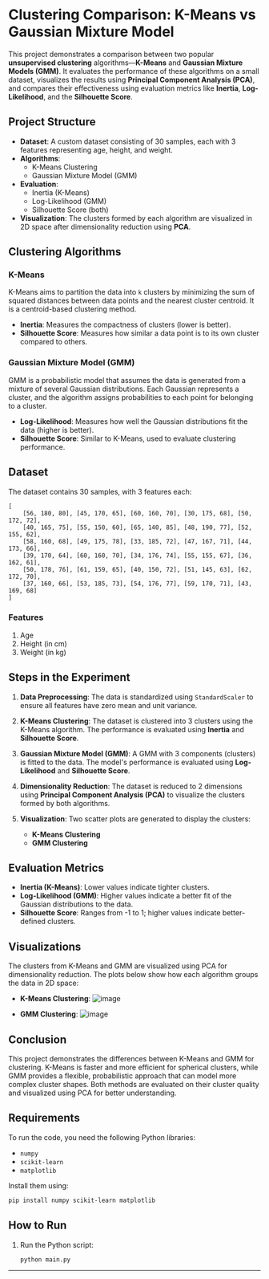 # Clustering Comparison: K-Means vs Gaussian Mixture Model

This project demonstrates a comparison between two popular **unsupervised clustering** algorithms—**K-Means** and **Gaussian Mixture Models (GMM)**. It evaluates the performance of these algorithms on a small dataset, visualizes the results using **Principal Component Analysis (PCA)**, and compares their effectiveness using evaluation metrics like **Inertia**, **Log-Likelihood**, and the **Silhouette Score**.

## Project Structure

- **Dataset**: A custom dataset consisting of 30 samples, each with 3 features representing age, height, and weight.
- **Algorithms**: 
  - K-Means Clustering
  - Gaussian Mixture Model (GMM)
- **Evaluation**: 
  - Inertia (K-Means)
  - Log-Likelihood (GMM)
  - Silhouette Score (both)
- **Visualization**: The clusters formed by each algorithm are visualized in 2D space after dimensionality reduction using **PCA**.

## Clustering Algorithms

### K-Means
K-Means aims to partition the data into `k` clusters by minimizing the sum of squared distances between data points and the nearest cluster centroid. It is a centroid-based clustering method.

- **Inertia**: Measures the compactness of clusters (lower is better).
- **Silhouette Score**: Measures how similar a data point is to its own cluster compared to others.

### Gaussian Mixture Model (GMM)
GMM is a probabilistic model that assumes the data is generated from a mixture of several Gaussian distributions. Each Gaussian represents a cluster, and the algorithm assigns probabilities to each point for belonging to a cluster.

- **Log-Likelihood**: Measures how well the Gaussian distributions fit the data (higher is better).
- **Silhouette Score**: Similar to K-Means, used to evaluate clustering performance.

## Dataset

The dataset contains 30 samples, with 3 features each:

```
[
    [56, 180, 80], [45, 170, 65], [60, 160, 70], [30, 175, 68], [50, 172, 72],
    [40, 165, 75], [55, 150, 60], [65, 140, 85], [48, 190, 77], [52, 155, 62],
    [58, 160, 68], [49, 175, 78], [33, 185, 72], [47, 167, 71], [44, 173, 66],
    [39, 170, 64], [60, 160, 70], [34, 176, 74], [55, 155, 67], [36, 162, 61],
    [50, 178, 76], [61, 159, 65], [40, 150, 72], [51, 145, 63], [62, 172, 70],
    [37, 160, 66], [53, 185, 73], [54, 176, 77], [59, 170, 71], [43, 169, 68]
]
```

### Features
1. Age
2. Height (in cm)
3. Weight (in kg)

## Steps in the Experiment

1. **Data Preprocessing**: The data is standardized using `StandardScaler` to ensure all features have zero mean and unit variance.
   
2. **K-Means Clustering**: The dataset is clustered into 3 clusters using the K-Means algorithm. The performance is evaluated using **Inertia** and **Silhouette Score**.

3. **Gaussian Mixture Model (GMM)**: A GMM with 3 components (clusters) is fitted to the data. The model's performance is evaluated using **Log-Likelihood** and **Silhouette Score**.

4. **Dimensionality Reduction**: The dataset is reduced to 2 dimensions using **Principal Component Analysis (PCA)** to visualize the clusters formed by both algorithms.

5. **Visualization**: Two scatter plots are generated to display the clusters:
    - **K-Means Clustering**
    - **GMM Clustering**

## Evaluation Metrics

- **Inertia (K-Means)**: Lower values indicate tighter clusters.
- **Log-Likelihood (GMM)**: Higher values indicate a better fit of the Gaussian distributions to the data.
- **Silhouette Score**: Ranges from -1 to 1; higher values indicate better-defined clusters.

## Visualizations

The clusters from K-Means and GMM are visualized using PCA for dimensionality reduction. The plots below show how each algorithm groups the data in 2D space:

- **K-Means Clustering**: 
  ![image](https://github.com/user-attachments/assets/fcc1044f-5440-4f81-8543-d142c84f9653)

  
- **GMM Clustering**: 
  ![image](https://github.com/user-attachments/assets/3821e719-2496-4fbd-85fd-67df0b621610)


## Conclusion

This project demonstrates the differences between K-Means and GMM for clustering. K-Means is faster and more efficient for spherical clusters, while GMM provides a flexible, probabilistic approach that can model more complex cluster shapes. Both methods are evaluated on their cluster quality and visualized using PCA for better understanding.

## Requirements

To run the code, you need the following Python libraries:
- `numpy`
- `scikit-learn`
- `matplotlib`

Install them using:
```bash
pip install numpy scikit-learn matplotlib
```

## How to Run

1. Run the Python script:
   ```bash
   python main.py
   ```

---
